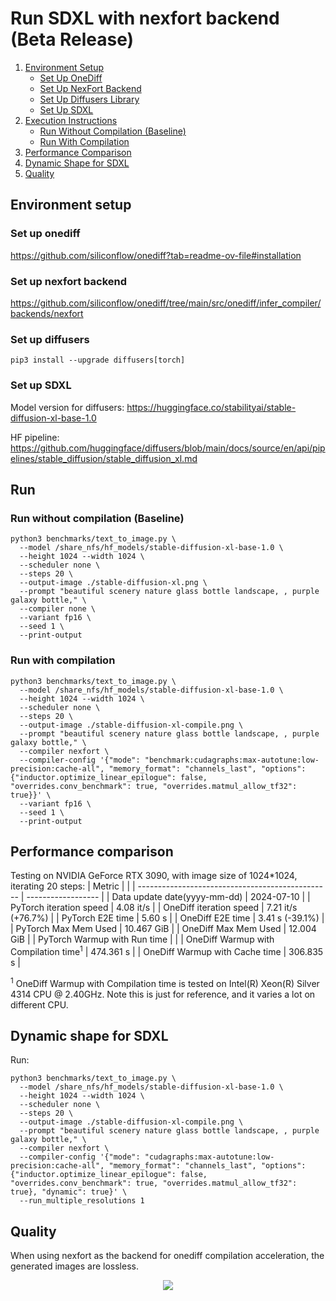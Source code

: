 # Run SDXL with nexfort backend (Beta Release)

1. [Environment Setup](#environment-setup)
   - [Set Up OneDiff](#set-up-onediff)
   - [Set Up NexFort Backend](#set-up-nexfort-backend)
   - [Set Up Diffusers Library](#set-up-diffusers)
   - [Set Up SDXL](#set-up-sdxl)
2. [Execution Instructions](#run)
   - [Run Without Compilation (Baseline)](#run-without-compilation-baseline)
   - [Run With Compilation](#run-with-compilation)
3. [Performance Comparison](#performance-comparison)
4. [Dynamic Shape for SDXL](#dynamic-shape-for-sdxl)
5. [Quality](#quality)

## Environment setup
### Set up onediff
https://github.com/siliconflow/onediff?tab=readme-ov-file#installation

### Set up nexfort backend
https://github.com/siliconflow/onediff/tree/main/src/onediff/infer_compiler/backends/nexfort

### Set up diffusers

```
pip3 install --upgrade diffusers[torch]
```
### Set up SDXL
Model version for diffusers: https://huggingface.co/stabilityai/stable-diffusion-xl-base-1.0

HF pipeline: https://github.com/huggingface/diffusers/blob/main/docs/source/en/api/pipelines/stable_diffusion/stable_diffusion_xl.md

## Run

### Run without compilation (Baseline)
```shell
python3 benchmarks/text_to_image.py \
  --model /share_nfs/hf_models/stable-diffusion-xl-base-1.0 \
  --height 1024 --width 1024 \
  --scheduler none \
  --steps 20 \
  --output-image ./stable-diffusion-xl.png \
  --prompt "beautiful scenery nature glass bottle landscape, , purple galaxy bottle," \
  --compiler none \
  --variant fp16 \
  --seed 1 \
  --print-output
```

### Run with compilation

```shell
python3 benchmarks/text_to_image.py \
  --model /share_nfs/hf_models/stable-diffusion-xl-base-1.0 \
  --height 1024 --width 1024 \
  --scheduler none \
  --steps 20 \
  --output-image ./stable-diffusion-xl-compile.png \
  --prompt "beautiful scenery nature glass bottle landscape, , purple galaxy bottle," \
  --compiler nexfort \
  --compiler-config '{"mode": "benchmark:cudagraphs:max-autotune:low-precision:cache-all", "memory_format": "channels_last", "options": {"inductor.optimize_linear_epilogue": false, "overrides.conv_benchmark": true, "overrides.matmul_allow_tf32": true}}' \
  --variant fp16 \
  --seed 1 \
  --print-output
```

## Performance comparison

Testing on NVIDIA GeForce RTX 3090, with image size of 1024*1024, iterating 20 steps:
| Metric                                           |                    |
| ------------------------------------------------ | ------------------ |
| Data update date(yyyy-mm-dd)                     | 2024-07-10         |
| PyTorch iteration speed                          | 4.08 it/s          |
| OneDiff iteration speed                          | 7.21 it/s (+76.7%) |
| PyTorch E2E time                                 | 5.60 s             |
| OneDiff E2E time                                 | 3.41 s (-39.1%)    |
| PyTorch Max Mem Used                             | 10.467 GiB         |
| OneDiff Max Mem Used                             | 12.004 GiB         |
| PyTorch Warmup with Run time                     |                    |
| OneDiff Warmup with Compilation time<sup>1</sup> | 474.361 s          |
| OneDiff Warmup with Cache time                   | 306.835 s          |


<sup>1</sup> OneDiff Warmup with Compilation time is tested on Intel(R) Xeon(R) Silver 4314 CPU @ 2.40GHz. Note this is just for reference, and it varies a lot on different CPU.

<!-- 
Testing on 4090:
| Metric                                           |                                     |
| ------------------------------------------------ | ----------------------------------- |
| Data update date(yyyy-mm-dd)                     |                                     |
| PyTorch iteration speed                          |                                     |
| OneDiff iteration speed                          |                                     |
| PyTorch E2E time                                 |                                     |
| OneDiff E2E time                                 |                                     |
| PyTorch Max Mem Used                             |                                     |
| OneDiff Max Mem Used                             |                                     |
| PyTorch Warmup with Run time                     |                                     |
| OneDiff Warmup with Compilation time<sup>2</sup> |                                     |
| OneDiff Warmup with Cache time                   |                                     |

 <sup>2</sup> AMD EPYC 7543 32-Core Processor -->


## Dynamic shape for SDXL

Run:

```shell
python3 benchmarks/text_to_image.py \
  --model /share_nfs/hf_models/stable-diffusion-xl-base-1.0 \
  --height 1024 --width 1024 \
  --scheduler none \
  --steps 20 \
  --output-image ./stable-diffusion-xl-compile.png \
  --prompt "beautiful scenery nature glass bottle landscape, , purple galaxy bottle," \
  --compiler nexfort \
  --compiler-config '{"mode": "cudagraphs:max-autotune:low-precision:cache-all", "memory_format": "channels_last", "options": {"inductor.optimize_linear_epilogue": false, "overrides.conv_benchmark": true, "overrides.matmul_allow_tf32": true}, "dynamic": true}' \
  --run_multiple_resolutions 1
```

## Quality
When using nexfort as the backend for onediff compilation acceleration, the generated images are lossless.

<p align="center">
<img src="../../../imgs/nexfort_sdxl_demo.png">
</p>
